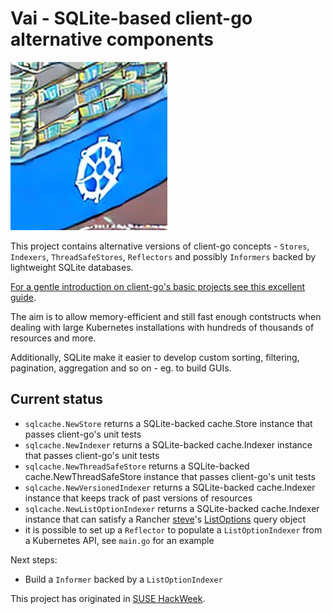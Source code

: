 # Vai - SQLite-based client-go alternative components

![Kubernetes API caching layer according to Stable Diffusion](doc/vai_logo_small.png)

This project contains alternative versions of client-go concepts - `Stores`, `Indexers`, `ThreadSafeStores`, `Reflectors` and possibly `Informers` backed by lightweight SQLite databases.

[For a gentle introduction on client-go's basic projects see this excellent guide](https://github.com/aiyengar2/k8s-docs/blob/main/docs/controllers/01_clients.md).

The aim is to allow memory-efficient and still fast enough contstructs when dealing with large Kubernetes installations with hundreds of thousands of resources and more.

Additionally, SQLite make it easier to develop custom sorting, filtering, pagination, aggregation and so on - eg. to build GUIs.

## Current status

* `sqlcache.NewStore` returns a SQLite-backed cache.Store instance that passes client-go's unit tests
* `sqlcache.NewIndexer` returns a SQLite-backed cache.Indexer instance that passes client-go's unit tests
* `sqlcache.NewThreadSafeStore` returns a SQLite-backed cache.NewThreadSafeStore instance that passes client-go's unit tests
* `sqlcache.NewVersionedIndexer` returns a SQLite-backed cache.Indexer instance that keeps track of past versions of resources
* `sqlcache.NewListOptionIndexer` returns a SQLite-backed cache.Indexer instance that can satisfy a Rancher [steve](https://github.com/rancher/steve)'s [ListOptions](https://github.com/rancher/steve/blob/53fbb87f5968222d47e55759d87e1f1b93a4533b/pkg/stores/partition/listprocessor/processor.go#L27) query object
* it is possible to set up a `Reflector` to populate a `ListOptionIndexer` from a Kubernetes API, see `main.go` for an example

Next steps:
* Build a `Informer` backed by a `ListOptionIndexer`

This project has originated in [SUSE HackWeek](https://hackweek.opensuse.org/22/projects/vai-a-kubernetes-api-caching-layer).
